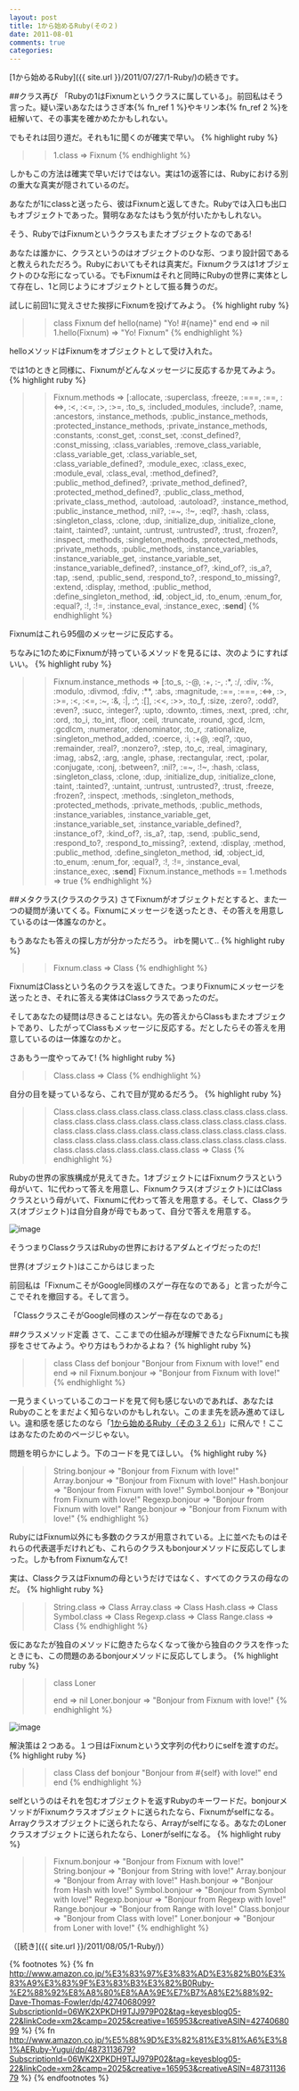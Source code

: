 ```yaml
---
layout: post
title: 1から始めるRuby(その２)
date: 2011-08-01
comments: true
categories:
---
```



[1から始めるRuby]({{ site.url }}/2011/07/27/1-Ruby/)の続きです。

##クラス再び
「Rubyの1はFixnumというクラスに属している」。前回私はそう言った。疑い深いあなたはうさぎ本{% fn_ref 1 %}やキリン本{% fn_ref 2 %}を紐解いて、その事実を確かめたかもしれない。

でもそれは回り道だ。それも1に聞くのが確実で早い。
{% highlight ruby %}
>> 1.class
=> Fixnum
{% endhighlight %}

しかもこの方法は確実で早いだけではない。実は1の返答には、Rubyにおける別の重大な真実が隠されているのだ。

あなたが1にclassと送ったら、彼はFixnumと返してきた。Rubyでは入口も出口もオブジェクトであった。賢明なあなたはもう気が付いたかもしれない。

そう、RubyではFixnumというクラスもまたオブジェクトなのである!

あなたは誰かに、クラスというのはオブジェクトのひな形、つまり設計図であると教えられただろう。Rubyにおいてもそれは真実だ。Fixnumクラスは1オブジェクトのひな形になっている。でもFixnumはそれと同時にRubyの世界に実体として存在し、1と同じようにオブジェクトとして振る舞うのだ。

試しに前回1に覚えさせた挨拶にFixnumを投げてみよう。
{% highlight ruby %}
>> class Fixnum
>>   def hello(name)
>>    "Yo! #{name}"
>>   end
>> end
=> nil
>> 1.hello(Fixnum)
=> "Yo! Fixnum"
{% endhighlight %}

helloメソッドはFixnumをオブジェクトとして受け入れた。

では1のときと同様に、Fixnumがどんなメッセージに反応するか見てみよう。
{% highlight ruby %}
>> Fixnum.methods
=> [:allocate, :superclass, :freeze, :===, :==, :<=>, :<, :<=, :>, :>=, :to_s, :included_modules, :include?, :name, :ancestors, :instance_methods, :public_instance_methods, :protected_instance_methods, :private_instance_methods, :constants, :const_get, :const_set, :const_defined?, :const_missing, :class_variables, :remove_class_variable, :class_variable_get, :class_variable_set, :class_variable_defined?, :module_exec, :class_exec, :module_eval, :class_eval, :method_defined?, :public_method_defined?, :private_method_defined?, :protected_method_defined?, :public_class_method, :private_class_method, :autoload, :autoload?, :instance_method, :public_instance_method, :nil?, :=~, :!~, :eql?, :hash, :class, :singleton_class, :clone, :dup, :initialize_dup, :initialize_clone, :taint, :tainted?, :untaint, :untrust, :untrusted?, :trust, :frozen?, :inspect, :methods, :singleton_methods, :protected_methods, :private_methods, :public_methods, :instance_variables, :instance_variable_get, :instance_variable_set, :instance_variable_defined?, :instance_of?, :kind_of?, :is_a?, :tap, :send, :public_send, :respond_to?, :respond_to_missing?, :extend, :display, :method, :public_method, :define_singleton_method, :__id__, :object_id, :to_enum, :enum_for, :equal?, :!, :!=, :instance_eval, :instance_exec, :__send__]
{% endhighlight %}

Fixnumはこれら95個のメッセージに反応する。

ちなみに1のためにFixnumが持っているメソッドを見るには、次のようにすればいい。
{% highlight ruby %}
>> Fixnum.instance_methods
=> [:to_s, :-@, :+, :-, :*, :/, :div, :%, :modulo, :divmod, :fdiv, :**, :abs, :magnitude, :==, :===, :<=>, :>, :>=, :<, :<=, :~, :&, :|, :^, :[], :<<, :>>, :to_f, :size, :zero?, :odd?, :even?, :succ, :integer?, :upto, :downto, :times, :next, :pred, :chr, :ord, :to_i, :to_int, :floor, :ceil, :truncate, :round, :gcd, :lcm, :gcdlcm, :numerator, :denominator, :to_r, :rationalize, :singleton_method_added, :coerce, :i, :+@, :eql?, :quo, :remainder, :real?, :nonzero?, :step, :to_c, :real, :imaginary, :imag, :abs2, :arg, :angle, :phase, :rectangular, :rect, :polar, :conjugate, :conj, :between?, :nil?, :=~, :!~, :hash, :class, :singleton_class, :clone, :dup, :initialize_dup, :initialize_clone, :taint, :tainted?, :untaint, :untrust, :untrusted?, :trust, :freeze, :frozen?, :inspect, :methods, :singleton_methods, :protected_methods, :private_methods, :public_methods, :instance_variables, :instance_variable_get, :instance_variable_set, :instance_variable_defined?, :instance_of?, :kind_of?, :is_a?, :tap, :send, :public_send, :respond_to?, :respond_to_missing?, :extend, :display, :method, :public_method, :define_singleton_method, :__id__, :object_id, :to_enum, :enum_for, :equal?, :!, :!=, :instance_eval, :instance_exec, :__send__]
>> Fixnum.instance_methods == 1.methods
=> true
{% endhighlight %}

##メタクラス(クラスのクラス)
さてFixnumがオブジェクトだとすると、また一つの疑問が湧いてくる。Fixnumにメッセージを送ったとき、その答えを用意しているのは一体誰なのかと。

もうあなたも答えの探し方が分かっただろう。
irbを開いて..
{% highlight ruby %}
>> Fixnum.class
=> Class
{% endhighlight %}

FixnumはClassという名のクラスを返してきた。つまりFixnumにメッセージを送ったとき、それに答える実体はClassクラスであったのだ。

そしてあなたの疑問は尽きることはない。先の答えからClassもまたオブジェクトであり、したがってClassもメッセージに反応する。だとしたらその答えを用意しているのは一体誰なのかと。

さあもう一度やってみて!
{% highlight ruby %}
>> Class.class
=> Class
{% endhighlight %}

自分の目を疑っているなら、これで目が覚めるだろう。
{% highlight ruby %}
>> Class.class.class.class.class.class.class.class.class.class.class.class.class.class.class.class.class.class.class.class.class.class.class.class.class.class.class.class.class.class.class.class.class.class.class.class.class.class.class.class.class.class.class.class.class.class.class.class.class.class.class
=> Class
{% endhighlight %}

Rubyの世界の家族構成が見えてきた。1オブジェクトにはFixnumクラスという母がいて、1に代わって答えを用意し、Fixnumクラス(オブジェクト)にはClassクラスという母がいて、Fixnumに代わって答えを用意する。そして、Classクラス(オブジェクト)は自分自身が母でもあって、自分で答えを用意する。

![image](http://img.f.hatena.ne.jp/images/fotolife/k/keyesberry/20110805/20110805084256.png)

そうつまりClassクラスはRubyの世界におけるアダムとイヴだったのだ!

世界(オブジェクト)はここからはじまった

前回私は「FixnumこそがGoogle同様のスゲー存在なのである」と言ったが今ここでそれを撤回する。そして言う。

「ClassクラスこそがGoogle同様のスンゲー存在なのである」

##クラスメソッド定義
さて、ここまでの仕組みが理解できたならFixnumにも挨拶をさせてみよう。やり方はもうわかるよね？
{% highlight ruby %}
>> class Class
>>   def bonjour
>>     "Bonjour from Fixnum with love!"
>>   end
>> end
=> nil
>> Fixnum.bonjour
=> "Bonjour from Fixnum with love!"
{% endhighlight %}

一見うまくいっているこのコードを見て何も感じないのであれば、あなたはRubyのことをまだよく知らないのかもしれない。このまま先を読み進めてほしい。違和感を感じたのなら「[1から始めるRuby（その３２６）](http://i.loveruby.net/ja/rhg/book/)」に飛んで！ここはあなたのためのページじゃない。

問題を明らかにしよう。下のコードを見てほしい。
{% highlight ruby %}
>> String.bonjour
=> "Bonjour from Fixnum with love!"
>> Array.bonjour
=> "Bonjour from Fixnum with love!"
>> Hash.bonjour
=> "Bonjour from Fixnum with love!"
>> Symbol.bonjour
=> "Bonjour from Fixnum with love!"
>> Regexp.bonjour
=> "Bonjour from Fixnum with love!"
>> Range.bonjour
=> "Bonjour from Fixnum with love!"
{% endhighlight %}

RubyにはFixnum以外にも多数のクラスが用意されている。上に並べたものはそれらの代表選手だけれども、これらのクラスもbonjourメソッドに反応してしまった。しかもfrom Fixnumなんて!

実は、ClassクラスはFixnumの母というだけではなく、すべてのクラスの母なのだ。
{% highlight ruby %}
>> String.class
=> Class
>> Array.class
=> Class
>> Hash.class
=> Class
>> Symbol.class
=> Class
>> Regexp.class
=> Class
>> Range.class
=> Class
{% endhighlight %}

仮にあなたが独自のメソッドに飽きたらなくなって後から独自のクラスを作ったときにも、この問題のあるbonjourメソッドに反応してしまう。
{% highlight ruby %}
>> class Loner
>>
>> end
=> nil
>> Loner.bonjour
=> "Bonjour from Fixnum with love!"
{% endhighlight %}

![image](http://img.f.hatena.ne.jp/images/fotolife/k/keyesberry/20110803/20110803150309.png)

解決策は２つある。１つ目はFixnumという文字列の代わりにselfを渡すのだ。
{% highlight ruby %}
>> class Class
>>   def bonjour
>>     "Bonjour from #{self} with love!"
>>   end
>> end
{% endhighlight %}

selfというのはそれを包むオブジェクトを返すRubyのキーワードだ。bonjourメソッドがFixnumクラスオブジェクトに送られたなら、Fixnumがselfになる。Arrayクラスオブジェクトに送られたなら、Arrayがselfになる。あなたのLonerクラスオブジェクトに送られたなら、Lonerがselfになる。
{% highlight ruby %}
>> Fixnum.bonjour
=> "Bonjour from Fixnum with love!"
>> String.bonjour
=> "Bonjour from String with love!"
>> Array.bonjour
=> "Bonjour from Array with love!"
>> Hash.bonjour
=> "Bonjour from Hash with love!"
>> Symbol.bonjour
=> "Bonjour from Symbol with love!"
>> Regexp.bonjour
=> "Bonjour from Regexp with love!"
>> Range.bonjour
=> "Bonjour from Range with love!"
>> Class.bonjour
=> "Bonjour from Class with love!"
>> Loner.bonjour
=> "Bonjour from Loner with love!"
{% endhighlight %}

（[続き]({{ site.url }}/2011/08/05/1-Ruby/)）

{% footnotes %}
   {% fn http://www.amazon.co.jp/%E3%83%97%E3%83%AD%E3%82%B0%E3%83%A9%E3%83%9F%E3%83%B3%E3%82%B0Ruby-%E2%88%92%E8%A8%80%E8%AA%9E%E7%B7%A8%E2%88%92-Dave-Thomas-Fowler/dp/4274068099?SubscriptionId=06WK2XPKDH9TJJ979P02&tag=keyesblog05-22&linkCode=xm2&camp=2025&creative=165953&creativeASIN=4274068099 %}
   {% fn http://www.amazon.co.jp/%E5%88%9D%E3%82%81%E3%81%A6%E3%81%AERuby-Yugui/dp/4873113679?SubscriptionId=06WK2XPKDH9TJJ979P02&tag=keyesblog05-22&linkCode=xm2&camp=2025&creative=165953&creativeASIN=4873113679 %}
{% endfootnotes %}
